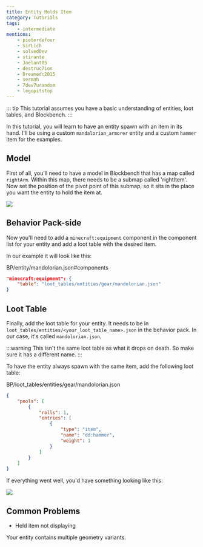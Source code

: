 ```yaml
---
title: Entity Holds Item
category: Tutorials
tags:
    - intermediate
mentions:
    - pieterdefour
    - SirLich
    - solvedDev
    - stirante
    - Joelant05
    - destruc7ion
    - Dreamedc2015
    - sermah
    - 7dev7urandom
    - legopitstop
---
```


::: tip
This tutorial assumes you have a basic understanding of entities, loot tables, and Blockbench.
:::

In this tutorial, you will learn to have an entity spawn with an item in its hand. I'll be using a custom `mandalorian_armorer` entity and a custom `hammer` item for the examples.

## Model

First of all, you'll need to have a model in Blockbench that has a map called `rightArm`. Within this map, there needs to be a submap called 'rightItem'.
Now set the position of the pivot point of this submap, so it sits in the place you want the entity to hold the item at.

![](/assets/images/tutorials/entity-holds-item/blockbench.png)

## Behavior Pack-side

Now you'll need to add a `minecraft:equipment` component in the component list for your entity and add a loot table with the desired item.

In our example it will look like this:

<CodeHeader>BP/entity/mandolorian.json#components</CodeHeader>

```json
"minecraft:equipment": {
    "table": "loot_tables/entities/gear/mandolorian.json"
}
```

## Loot Table

Finally, add the loot table for your entity. It needs to be in `loot_tables/entities/<your_loot_table_name>.json` in the behavior pack. In our case, it's called `mandolorian.json`.

:::warning
This isn't the same loot table as what it drops on death. So make sure it has a different name.
:::

To have the entity always spawn with the same item, add the following loot table:

<CodeHeader>BP/loot_tables/entities/gear/mandolorian.json</CodeHeader>

```json
{
	"pools": [
		{
			"rolls": 1,
			"entries": [
				{
					"type": "item",
					"name": "dd:hammer",
					"weight": 1
				}
			]
		}
	]
}
```

If everything went well, you'd have something looking like this:

![](/assets/images/tutorials/entity-holds-item/finished_result.png)


## Common Problems

- Held item not displaying

Your entity contains multiple geometry variants.



